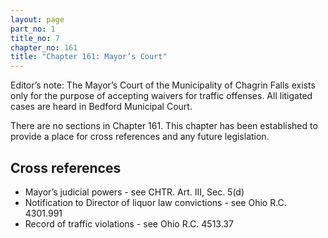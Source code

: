 ```yaml
---
layout: page
part_no: 1
title_no: 7
chapter_no: 161
title: "Chapter 161: Mayor’s Court"
---
```


Editor’s note: The Mayor’s Court of the Municipality of Chagrin Falls exists
only for the purpose of accepting waivers for traffic offenses. All litigated
cases are heard in Bedford Municipal Court.

There are no sections in Chapter 161. This chapter has been established to provide a place for cross references
and any future legislation.

## Cross references

* Mayor’s judicial powers - see CHTR. Art. III, Sec. 5(d)
* Notification to Director of liquor law convictions - see Ohio R.C. 4301.991
* Record of traffic violations - see Ohio R.C. 4513.37
